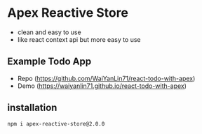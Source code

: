 # Apex Reactive Store 

- clean and easy to use
- like react context api but more easy to use

## Example Todo App
- Repo (https://github.com/WaiYanLin71/react-todo-with-apex)
- Demo (https://waiyanlin71.github.io/react-todo-with-apex)

## installation

```
npm i apex-reactive-store@2.0.0
```

